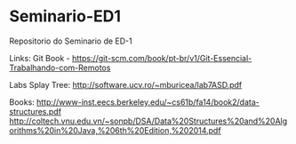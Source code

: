 # Seminario-ED1
Repositorio do Seminario de ED-1

Links:
Git Book - https://git-scm.com/book/pt-br/v1/Git-Essencial-Trabalhando-com-Remotos

Labs Splay Tree:
http://software.ucv.ro/~mburicea/lab7ASD.pdf

Books:
http://www-inst.eecs.berkeley.edu/~cs61b/fa14/book2/data-structures.pdf
http://coltech.vnu.edu.vn/~sonpb/DSA/Data%20Structures%20and%20Algorithms%20in%20Java,%206th%20Edition,%202014.pdf